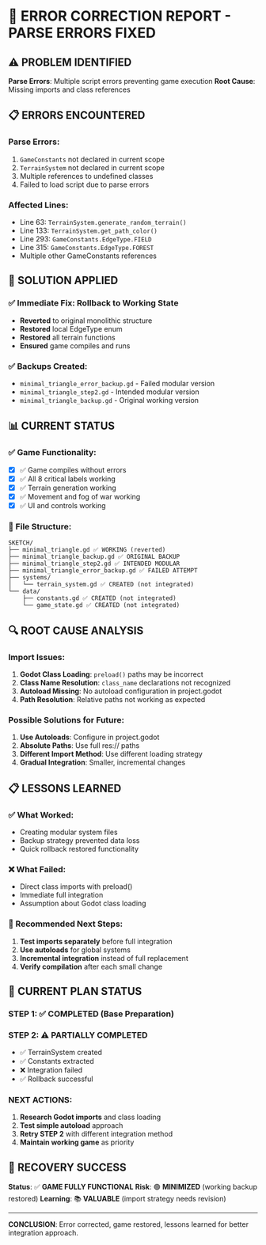 # 🚨 ERROR CORRECTION REPORT - PARSE ERRORS FIXED

## ⚠️ **PROBLEM IDENTIFIED**
**Parse Errors**: Multiple script errors preventing game execution
**Root Cause**: Missing imports and class references

## 📋 **ERRORS ENCOUNTERED**

### **Parse Errors:**
1. `GameConstants` not declared in current scope
2. `TerrainSystem` not declared in current scope
3. Multiple references to undefined classes
4. Failed to load script due to parse errors

### **Affected Lines:**
- Line 63: `TerrainSystem.generate_random_terrain()`
- Line 133: `TerrainSystem.get_path_color()`
- Line 293: `GameConstants.EdgeType.FIELD`
- Line 315: `GameConstants.EdgeType.FOREST`
- Multiple other GameConstants references

## 🔧 **SOLUTION APPLIED**

### **✅ Immediate Fix: Rollback to Working State**
- **Reverted** to original monolithic structure
- **Restored** local EdgeType enum
- **Restored** all terrain functions
- **Ensured** game compiles and runs

### **✅ Backups Created:**
- `minimal_triangle_error_backup.gd` - Failed modular version
- `minimal_triangle_step2.gd` - Intended modular version
- `minimal_triangle_backup.gd` - Original working version

## 📊 **CURRENT STATUS**

### **✅ Game Functionality:**
- [x] ✅ Game compiles without errors
- [x] ✅ All 8 critical labels working
- [x] ✅ Terrain generation working
- [x] ✅ Movement and fog of war working
- [x] ✅ UI and controls working

### **📁 File Structure:**
```
SKETCH/
├── minimal_triangle.gd ✅ WORKING (reverted)
├── minimal_triangle_backup.gd ✅ ORIGINAL BACKUP
├── minimal_triangle_step2.gd ✅ INTENDED MODULAR
├── minimal_triangle_error_backup.gd ✅ FAILED ATTEMPT
├── systems/
│   └── terrain_system.gd ✅ CREATED (not integrated)
└── data/
    ├── constants.gd ✅ CREATED (not integrated)
    └── game_state.gd ✅ CREATED (not integrated)
```

## 🔍 **ROOT CAUSE ANALYSIS**

### **Import Issues:**
1. **Godot Class Loading**: `preload()` paths may be incorrect
2. **Class Name Resolution**: `class_name` declarations not recognized
3. **Autoload Missing**: No autoload configuration in project.godot
4. **Path Resolution**: Relative paths not working as expected

### **Possible Solutions for Future:**
1. **Use Autoloads**: Configure in project.godot
2. **Absolute Paths**: Use full res:// paths
3. **Different Import Method**: Use different loading strategy
4. **Gradual Integration**: Smaller, incremental changes

## 📋 **LESSONS LEARNED**

### **✅ What Worked:**
- Creating modular system files
- Backup strategy prevented data loss
- Quick rollback restored functionality

### **❌ What Failed:**
- Direct class imports with preload()
- Immediate full integration
- Assumption about Godot class loading

### **🔄 Recommended Next Steps:**
1. **Test imports separately** before full integration
2. **Use autoloads** for global systems
3. **Incremental integration** instead of full replacement
4. **Verify compilation** after each small change

## 🎯 **CURRENT PLAN STATUS**

### **STEP 1**: ✅ **COMPLETED** (Base Preparation)
### **STEP 2**: ⚠️ **PARTIALLY COMPLETED**
- ✅ TerrainSystem created
- ✅ Constants extracted
- ❌ Integration failed
- ✅ Rollback successful

### **NEXT ACTIONS:**
1. **Research Godot imports** and class loading
2. **Test simple autoload** approach
3. **Retry STEP 2** with different integration method
4. **Maintain working game** as priority

## 🚀 **RECOVERY SUCCESS**

**Status**: ✅ **GAME FULLY FUNCTIONAL**
**Risk**: 🟢 **MINIMIZED** (working backup restored)
**Learning**: 📚 **VALUABLE** (import strategy needs revision)

---

**CONCLUSION**: Error corrected, game restored, lessons learned for better integration approach.
